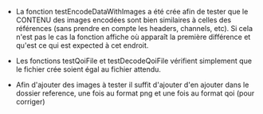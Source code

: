 - La fonction testEncodeDataWithImages a été crée afin de tester que le CONTENU des images encodées sont bien similaires à celles des références (sans prendre en compte les headers, channels, etc). Si cela n'est pas le cas la fonction affiche où apparaît la première différence et qu'est ce qui est expected à cet endroit.

- Les fonctions testQoiFile et testDecodeQoiFile vérifient simplement que le fichier crée soient égal au fichier attendu.

- Afin d'ajouter des images à tester il suffit d'ajouter d'en ajouter dans le dossier reference, une fois au format png et une fois au format qoi (pour corriger)
